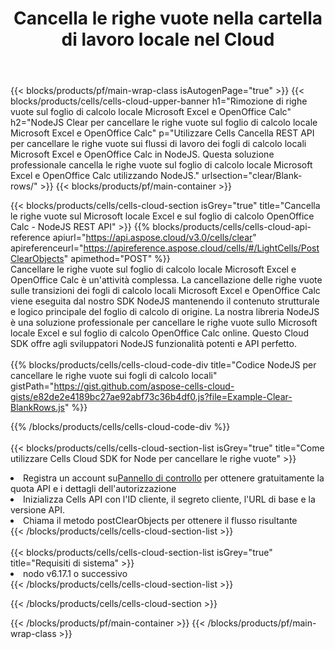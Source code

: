 ﻿---
title:  Cancella le righe vuote nella cartella di lavoro locale nel Cloud
description: API e SDK cloud per cancellare le righe vuote su Microsoft Excel e OpenOffice Calc. Cancella le righe vuote sui fogli di calcolo locali tramite Cells Cloud API. L'SDK supporta tipi di linguaggi di sviluppo. Includono Android, C#, Go, Java, NodeJS, Perl, PHP, Python, Ruby e swift.
---
{{< blocks/products/pf/main-wrap-class isAutogenPage="true" >}}
{{< blocks/products/cells/cells-cloud-upper-banner h1="Rimozione di righe vuote sul foglio di calcolo locale Microsoft Excel e OpenOffice Calc" h2="NodeJS Clear per cancellare le righe vuote sul foglio di calcolo locale Microsoft Excel e OpenOffice Calc" p="Utilizzare Cells Cancella REST API per cancellare le righe vuote sui flussi di lavoro dei fogli di calcolo locali Microsoft Excel e OpenOffice Calc in NodeJS. Questa soluzione professionale cancella le righe vuote sul foglio di calcolo locale Microsoft Excel e OpenOffice Calc utilizzando NodeJS." urlsection="clear/Blank-rows/" >}}
{{< blocks/products/pf/main-container >}}

{{< blocks/products/cells/cells-cloud-section isGrey="true" title="Cancella le righe vuote sul Microsoft locale Excel e sul foglio di calcolo OpenOffice Calc - NodeJS REST API" >}}
{{% blocks/products/cells/cells-cloud-api-reference apiurl="https://api.aspose.cloud/v3.0/cells/clear" apireferenceurl="https://apireference.aspose.cloud/cells/#/LightCells/PostClearObjects" apimethod="POST" %}}
<br/>
Cancellare le righe vuote sul foglio di calcolo locale Microsoft Excel e OpenOffice Calc è un'attività complessa. La cancellazione delle righe vuote sulle transizioni dei fogli di calcolo locali Microsoft Excel e OpenOffice Calc viene eseguita dal nostro SDK NodeJS mantenendo il contenuto strutturale e logico principale del foglio di calcolo di origine. La nostra libreria NodeJS è una soluzione professionale per cancellare le righe vuote sullo Microsoft locale Excel e sul foglio di calcolo OpenOffice Calc online. Questo Cloud SDK offre agli sviluppatori NodeJS funzionalità potenti e API perfetto.
<br/>
<br/>
{{% blocks/products/cells/cells-cloud-code-div title="Codice NodeJS per cancellare le righe vuote sui fogli di calcolo locali" gistPath="https://gist.github.com/aspose-cells-cloud-gists/e82de2e4189bc27ae92abf73c36b4df0.js?file=Example-Clear-BlankRows.js" %}}
  
{{% /blocks/products/cells/cells-cloud-code-div %}}
<br/>
<br/>
{{< blocks/products/cells/cells-cloud-section-list isGrey="true" title="Come utilizzare Cells Cloud SDK for Node per cancellare le righe vuote" >}}
<li> Registra un account su<a href="https://dashboard.aspose.cloud/">Pannello di controllo</a> per ottenere gratuitamente la quota API e i dettagli dell'autorizzazione</li>
<li>Inizializza Cells API con l'ID cliente, il segreto cliente, l'URL di base e la versione API.</li>
<li>Chiama il metodo postClearObjects per ottenere il flusso risultante</li>
{{< /blocks/products/cells/cells-cloud-section-list >}}
<br/>
<br/>
{{< blocks/products/cells/cells-cloud-section-list isGrey="true" title="Requisiti di sistema" >}}
<li>nodo v6.17.1 o successivo</li>
{{< /blocks/products/cells/cells-cloud-section-list >}}

{{< /blocks/products/cells/cells-cloud-section >}}

{{< /blocks/products/pf/main-container >}}
{{< /blocks/products/pf/main-wrap-class >}}
